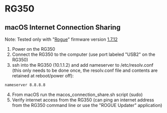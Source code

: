 # RG350

## macOS Internet Connection Sharing

Note: Tested only with "[Rogue](https://github.com/Ninoh-FOX/RG350-ROGUE-CFW)" firmware version [1.7.12](https://github.com/Ninoh-FOX/RG350-ROGUE-CFW/releases/tag/1.7.12)

1. Power on the RG350
2. Connect the RG350 to the computer (use port labeled "USB2" on the RG350)
3. ssh into the RG350 (10.1.1.2) and add nameserver to /etc/resolv.conf (this only needs to be done once, the resolv.conf file and contents are retained at reboot/power off):
````bash
nameserver 8.8.8.8
````
4. From macOS run the macos_connection_share.sh script (sudo)
5. Verify internet access from the RG350 (can ping an internet address from the RG350 command line or use the "ROGUE Updater" application)
